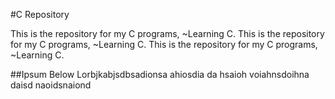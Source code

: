 #C Repository

This is the repository for my C programs, ~Learning C.
This is the repository for my C programs, ~Learning C.
This is the repository for my C programs, ~Learning C.

##Ipsum Below
Lorbjkabjsdbsadionsa ahiosdia da hsaioh voiahnsdoihna daisd naoidsnaiond